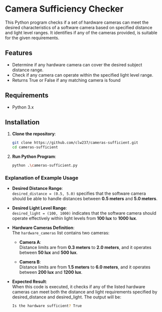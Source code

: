 # Camera Sufficiency Checker

This Python program checks if a set of hardware cameras can meet the desired characteristics of a software camera based on specified distance and light level ranges. It identifies if any of the cameras provided, is suitable for the given requirements.

## Features

- Determine if any hardware camera can cover the desired subject distance range.
- Check if any camera can operate within the specified light level range.
- Returns True or False if any matching camera is found

## Requirements

- Python 3.x

## Installation

1. **Clone the repository**:
   ```bash
   git clone https://github.com/clw237/cameras-sufficient.git
   cd cameras-sufficient
2. **Run Python Program**:
   ```bash
   python .\cameras-sufficient.py

### Explanation of Example Usage

- **Desired Distance Range**:  
  `desired_distance = (0.5, 5.0)` specifies that the software camera should be able to handle distances between **0.5 meters** and **5.0 meters**.

- **Desired Light Level Range**:  
  `desired_light = (100, 1000)` indicates that the software camera should operate effectively within light levels from **100 lux** to **1000 lux**.

- **Hardware Cameras Definition**:  
  The `hardware_cameras` list contains two cameras:
  
  - **Camera A**:  
    Distance limits are from **0.3 meters** to **2.0 meters**, and it operates between **50 lux** and **500 lux**.
  
  - **Camera B**:  
    Distance limits are from **1.5 meters** to **6.0 meters**, and it operates between **200 lux** and **1200 lux**.

- **Expected Result**:  
  When this code is executed, it checks if any of the listed hardware cameras can meet both the distance and light requirements specified by desired_distance and desired_light. The output will be:
  ```bash
  Is the hardware sufficient? True